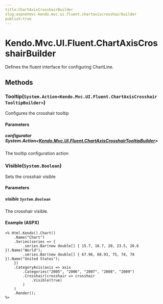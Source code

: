 ```yaml
---
title:ChartAxisCrosshairBuilder
slug:aspnetmvc-kendo.mvc.ui.fluent.chartaxiscrosshairbuilder
publish:true
---
```


# Kendo.Mvc.UI.Fluent.ChartAxisCrosshairBuilder
Defines the fluent interface for configuring ChartLine.



## Methods

### Tooltip(`System.Action<Kendo.Mvc.UI.Fluent.ChartAxisCrosshairTooltipBuilder>`)
Configures the crosshair tooltip


#### Parameters

##### configurator System.Action<[Kendo.Mvc.UI.Fluent.ChartAxisCrosshairTooltipBuilder](/api/wrappers/aspnet-mvc/Kendo.Mvc.UI.Fluent/ChartAxisCrosshairTooltipBuilder)>
The tooltip configuration action





### Visible(`System.Boolean`)
Sets the crosshair visible


#### Parameters

##### visible `System.Boolean`
The crosshair visible.




#### Example (ASPX)
    <% Html.Kendo().Chart()
        .Name("Chart")
        .Series(series => {
            .series.Bar(new double[] { 15.7, 16.7, 20, 23.5, 26.6 }).Name("World");
            .series.Bar(new double[] { 67.96, 68.93, 75, 74, 78 }).Name("United States");
        })
        .CategoryAxis(axis => axis
            .Categories("2005", "2006", "2007", "2008", "2009")
            .Crosshair(crosshair => crosshair
                .Visible(true)
            )
        )
        .Render();
    %>



